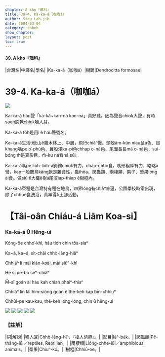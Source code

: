 ```yaml
---
chapter: A kho『鴉科』
title: 39-4. Ka-ka-á（咖咖á）
author: Siau Lah-jih
date: 2004-03-04    
category: chheh
show_chapter: 
layout: post
toc: true
---
```


#### 39. A kho『鴉科』


|台灣名|中譯名|學名|
|Ka-ka-á（咖咖á）|樹鵲|Dendrocitta formosae|


# 39-4. Ka-ka-á（咖咖á）

![](../too5/39/39-4-3.Ka-ka-á.jpg)


Ka-ka-á háu聲「kā-kă~kan-ná kan-nā」真好聽，因為聲音chiok大聲，有時soah感覺chiok噪人耳。

Ka-ka-á to̍h是用i ê háu聲號名。

Ka-ka-á生活tī低山ê雜木林上、中層，飛行chiâⁿ慢。頭殼ām-kún niau鼠á色、目khang嘴pe o͘-phú色、翼股淺ka-pi色chhap o͘-nâ色、尾溜長長mā o͘-nâ色，sui-bóng m̄是真影目，m̄-ku ná看ná súi。

Ka-ka-á嘴pe lio̍h-lio̍h-á鉤鉤chiok有力，cha̍p-chhò食，嘴形粗厚有力，略略á彎，kap一般鵲鳥kāng款是雜食性，蟲thōa、爬蟲類、兩棲類、果子、漿果lóng ài食。做siū tī大欉ê樹á尾溜iap-thiap ê樹椏內。

Ka-ka-á亞種是台灣特有種在地鳥，四界lóng有chiâⁿ普遍，公園學校時常出現，除了chhōe食洗浴，真罕得tī土腳活動。




# 【Tâi-oân Chiáu-á Liām Koa-si】

### **Ka-ka-á Ū Hêng-ui**


Kóng-ōe chho͘-khì, háu tio̍h chin tōa-siaⁿ

Ka~á, ka~á, si̍t-chāi chhò-lâng-hiāⁿ

Chhiáⁿ lí mài kiàn-koài, mài siūⁿ-khì

He sī pē-bó seⁿ-chiâⁿ 

M̄-sī goán ài háu kah chiah pháiⁿ-thiaⁿ

Chhiáⁿ lín lâi him-sióng goán ê thé-keh kap bīn-chhiuⁿ

Chhùi-pe kau-kau, thé-keh ióng-ióng, chin ū hêng-ui



![](../too5/39/39-4-2.Ka-ka-á.jpg)
![](../too5/39/39-4-6.Ka-ka-á.jpg)
![](../too5/39/39-4-4.Ka-ka-á.jpg)
![](../too5/39/39-4-5.Ka-ka-á.jpg)
![](../too5/39/39-4-1.Ka-ka-á.jpg)



### 【註解】

|詞|解說|
|噪人耳|Chhò-lâng-hīⁿ，『擾人清靜』。|
|影目|Iáⁿ-ba̍k。|
|爬蟲類|Pê-thâng-lūi／reptiles, Reptilian。|
|兩棲類|Lióng-chhe-lūi／amphibious animals。|
|漿果|Chiuⁿ-kó。|
|樹椏|Chhiū-oe。|


